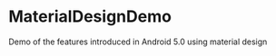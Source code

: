 MaterialDesignDemo
==================

Demo of the features introduced in Android 5.0 using material design
